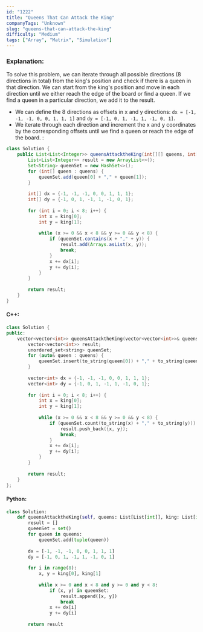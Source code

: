 ```yaml
---
id: "1222"
title: "Queens That Can Attack the King"
companyTags: "Unknown"
slug: "queens-that-can-attack-the-king"
difficulty: "Medium"
tags: ["Array", "Matrix", "Simulation"]
---
```


### Explanation:
To solve this problem, we can iterate through all possible directions (8 directions in total) from the king's position and check if there is a queen in that direction. We can start from the king's position and move in each direction until we either reach the edge of the board or find a queen. If we find a queen in a particular direction, we add it to the result.

- We can define the 8 directions as offsets in x and y directions: `dx = [-1, -1, -1, 0, 0, 1, 1, 1]` and `dy = [-1, 0, 1, -1, 1, -1, 0, 1]`.
- We iterate through each direction and increment the x and y coordinates by the corresponding offsets until we find a queen or reach the edge of the board.
:
```java
class Solution {
    public List<List<Integer>> queensAttacktheKing(int[][] queens, int[] king) {
        List<List<Integer>> result = new ArrayList<>();
        Set<String> queenSet = new HashSet<>();
        for (int[] queen : queens) {
            queenSet.add(queen[0] + "," + queen[1]);
        }
        
        int[] dx = {-1, -1, -1, 0, 0, 1, 1, 1};
        int[] dy = {-1, 0, 1, -1, 1, -1, 0, 1};
        
        for (int i = 0; i < 8; i++) {
            int x = king[0];
            int y = king[1];
            
            while (x >= 0 && x < 8 && y >= 0 && y < 8) {
                if (queenSet.contains(x + "," + y)) {
                    result.add(Arrays.asList(x, y));
                    break;
                }
                x += dx[i];
                y += dy[i];
            }
        }
        
        return result;
    }
}
```

#### C++:
```cpp
class Solution {
public:
    vector<vector<int>> queensAttacktheKing(vector<vector<int>>& queens, vector<int>& king) {
        vector<vector<int>> result;
        unordered_set<string> queenSet;
        for (auto& queen : queens) {
            queenSet.insert(to_string(queen[0]) + "," + to_string(queen[1]));
        }
        
        vector<int> dx = {-1, -1, -1, 0, 0, 1, 1, 1};
        vector<int> dy = {-1, 0, 1, -1, 1, -1, 0, 1};
        
        for (int i = 0; i < 8; i++) {
            int x = king[0];
            int y = king[1];
            
            while (x >= 0 && x < 8 && y >= 0 && y < 8) {
                if (queenSet.count(to_string(x) + "," + to_string(y))) {
                    result.push_back({x, y});
                    break;
                }
                x += dx[i];
                y += dy[i];
            }
        }
        
        return result;
    }
};
```

#### Python:
```python
class Solution:
    def queensAttacktheKing(self, queens: List[List[int]], king: List[int]) -> List[List[int]]:
        result = []
        queenSet = set()
        for queen in queens:
            queenSet.add(tuple(queen))
        
        dx = [-1, -1, -1, 0, 0, 1, 1, 1]
        dy = [-1, 0, 1, -1, 1, -1, 0, 1]
        
        for i in range(8):
            x, y = king[0], king[1]
            
            while x >= 0 and x < 8 and y >= 0 and y < 8:
                if (x, y) in queenSet:
                    result.append([x, y])
                    break
                x += dx[i]
                y += dy[i]
        
        return result
```